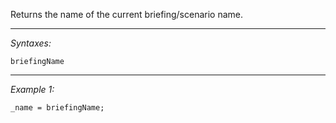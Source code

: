 Returns the name of the current briefing/scenario name.


---
*Syntaxes:*

`briefingName`

---
*Example 1:*

```sqf
_name = briefingName;
```